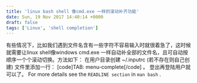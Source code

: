 ```yaml
---
title: 'linux bash shell 像cmd.exe 一样的滚动补齐功能'
date: Sun, 19 Nov 2017 14:40:14 +0000
draft: false
tags: ['Linux', 'shell completion']
---
```


有些情况下，比如我们遇到文件名含有一些字符不容易输入时就很着急了，这时候就需要让linux shell像windows cmd.exe 一样自动补全部的文件名，且可自动按顺序一个个滚动切换。方法如下： 在用户目录创建 ~/.inputrc (若不存在则自己创建) 文件里添加一行： \[code\]TAB: menu-complete\[/code\] 。 登出再登陆用户就可以了。 For more details see the `READLINE section` in `man bash` .
